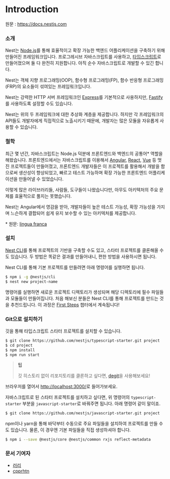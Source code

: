 # Introduction

원문 : https://docs.nestjs.com

### 소개

Nest는 [Node.js](https://nodejs.org/en/)를 통해 효율적이고 확장 가능한 백엔드 어플리케이션을 구축하기 위해 만들어진 프레임워크입니다. 프로그레시브 자바스크립트를 사용하고, [타입스크립트](https://www.typescriptlang.org/)로 만들어졌으며 둘 다 완전히 지원합니다. 아직 순수 자바스크립트로 개발할 수 있긴 합니다.

Nest는 객체 지향 프로그래밍(OOP), 함수형 프로그래밍(FP), 함수 반응형 프로그래밍(FRP)의 요소들이 섞여있는 프레임워크입니다.

Nest는 강력한 HTTP 서버 프레임워크인 [Express](https://expressjs.com/)를 기본적으로 사용하지만, [Fastify](https://github.com/fastify/fastify)를 사용하도록 설정할 수도 있습니다.

Nest는 위의 두 프레임워크에 대한 추상화 계층을 제공합니다. 하지만 각 프레임워크의 API들도 개발자에게 직접적으로 노출시키기 때문에, 개발자는 많은 모듈을 자유롭게 사용할 수 있습니다.

### 철학

최근 몇 년간, 자바스크립트는 Node.js 덕분에 프론트엔드와 백엔드의 공통어\* 역할을 해왔습니다. 프론트엔드에서는 자바스크립트를 이용해서 [Angular](https://angular.io/), [React](https://github.com/facebook/react), [Vue](https://github.com/vuejs/vue) 등 멋진 프로젝트들이 만들어졌고, 프론트엔드 개발자들은 이 프로젝트를 활용해서 개발을 함으로써 생산성이 향상되었고, 빠르고 테스트 가능하며 확장 가능한 프론트엔드 어플리케이션을 만들어낼 수 있었습니다.

이렇게 많은 라이브러리들, 사람들, 도구들이 나왔습니다만, 아무도 아키텍처의 주요 문제를 효율적으로 풀지는 못했습니다.

Nest는 Angular에서 영감을 받아, 개발자들이 높은 테스트 가능성, 확장 가능성을 가지며 느슨하게 결합되어 쉽게 유지 보수할 수 있는 아키텍처를 제공합니다.

\* 원문: [lingua franca](https://en.wikipedia.org/wiki/Lingua_franca)

### 설치

[Nest CLI](https://docs.nestjs.com/cli/overview)를 통해 프로젝트의 기반을 구축할 수도 있고, 스타터 프로젝트를 클론해올 수도 있습니다. 두 방법은 똑같은 결과를 만들어내니, 편한 방법을 사용하시면 됩니다.

Nest CLI를 통해 기본 프로젝트를 만들려면 아래 명령어를 실행하면 됩니다.

```sh
$ npm i -g @nestjs/cli
$ nest new project-name
```

명령어를 실행하면 새로운 프로젝트 디렉토리가 생성되며 해당 디렉토리에 필수 파일들과 모듈들이 만들어집니다. 처음 해보신 분들은 Nest CLI를 통해 프로젝트를 만드는 것을 추천드립니다. 이 과정은 [First Steps](/overview/first-steps) 챕터에서 계속됩니다!

### Git으로 설치하기

깃을 통해 타입스크립트 스타터 프로젝트를 설치할 수 있습니다.

```sh
$ git clone https://github.com/nestjs/typescript-starter.git project
$ cd project
$ npm install
$ npm run start
```

> **팁**
> 
> 깃 히스토리 없이 리포지토리를 클론하고 싶다면, [degit](https://github.com/Rich-Harris/degit)을 사용해보세요!

브라우저를 열어서 [http://localhost:3000/](http://localhost:3000/)로 들어가보세요.

자바스크립트로 된 스타터 프로젝트를 설치하고 싶다면, 위 명령어의 `typescript-starter` 부분을 `javascript-starter`로 바꿔주면 됩니다. 아래 명령어 같이 말이죠.

```sh
$ git clone https://github.com/nestjs/javascript-starter.git project
```

npm이나 yarn을 통해 바닥부터 수동으로 주요 파일들을 설치하여 프로젝트를 만들 수도 있습니다. 물론, 이 경우엔 기본 파일들을 직접 생성하셔야 합니다.

```sh
$ npm i --save @nestjs/core @nestjs/common rxjs reflect-metadata
```

### 문서 기여자

- [러리](https://github.com/Coalery)
- [cpprhtn](https://github.com/cpprhtn)
